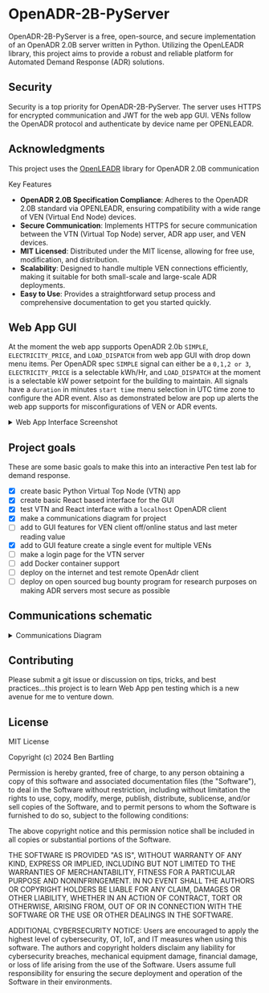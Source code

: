# OpenADR-2B-PyServer
OpenADR-2B-PyServer is a free, open-source, and secure implementation of an OpenADR 2.0B server written in Python. Utilizing the OpenLEADR library, this project aims to provide a robust and reliable platform for Automated Demand Response (ADR) solutions.

## Security
Security is a top priority for OpenADR-2B-PyServer. The server uses HTTPS for encrypted communication and JWT for the web app GUI. VENs follow the OpenADR protocol and authenticate by device name per OPENLEADR.

## Acknowledgments
This project uses the [OpenLEADR](https://openleadr.org/) library for OpenADR 2.0B communication

Key Features
* **OpenADR 2.0B Specification Compliance**: Adheres to the OpenADR 2.0B standard via OPENLEADR, ensuring compatibility with a wide range of VEN (Virtual End Node) devices.
* **Secure Communication**: Implements HTTPS for secure communication between the VTN (Virtual Top Node) server, ADR app user, and VEN devices.
* **MIT Licensed**: Distributed under the MIT license, allowing for free use, modification, and distribution.
* **Scalability**: Designed to handle multiple VEN connections efficiently, making it suitable for both small-scale and large-scale ADR deployments.
* **Easy to Use**: Provides a straightforward setup process and comprehensive documentation to get you started quickly.

## Web App GUI
At the moment the web app supports OpenADR 2.0b `SIMPLE`, `ELECTRICITY_PRICE`, and `LOAD_DISPATCH` from web app GUI with drop down menu items. 
Per OpenADR spec `SIMPLE` signal can either be a `0,1,2 or 3`, `ELECTRICITY_PRICE` is a selectable kWh/Hr, and `LOAD_DISPATCH` at the moment is a selectable kW power setpoint for the building to maintain. All signals have a `duration` in minutes `start time` menu selection in UTC time zone to configure the ADR event. Also as demonstrated below are pop up alerts the web app supports for misconfigurations of VEN or ADR events.

<details>
  <summary>Web App Interface Screenshot</summary>

![Alt text](/images/app_gui.JPG)
![Alt text](/images/app_gui2.JPG)
![Alt text](/images/add_remove_events.JPG)
![Alt text](/images/ven_status.JPG)
</details>

## Project goals
These are some basic goals to make this into an interactive Pen test lab for demand response.
 - [x] create basic Python Virtual Top Node (VTN) app
 - [x] create basic React based interface for the GUI
 - [x] test VTN and React interface with a `localhost` OpenADR client
 - [x] make a communications diagram for project
 - [ ] add to GUI features for VEN client off/online status and last meter reading value
 - [x] add to GUI feature create a single event for multiple VENs
 - [ ] make a login page for the VTN server
 - [ ] add Docker container support
 - [ ] deploy on the internet and test remote OpenAdr client
 - [ ] deploy on open sourced bug bounty program for research purposes on making ADR servers most secure as possible

## Communications schematic
<details>
  <summary>Communications Diagram</summary>


![Alt text](/images/schematic.png)
</details>

## Contributing
Please submit a git issue or discussion on tips, tricks, and best practices...this project is to learn Web App pen testing which is a new avenue for me to venture down.

## License
MIT License

Copyright (c) 2024 Ben Bartling

Permission is hereby granted, free of charge, to any person obtaining a copy of this software and associated documentation files (the "Software"), to deal in the Software without restriction, including without limitation the rights to use, copy, modify, merge, publish, distribute, sublicense, and/or sell copies of the Software, and to permit persons to whom the Software is furnished to do so, subject to the following conditions:

The above copyright notice and this permission notice shall be included in all copies or substantial portions of the Software.

THE SOFTWARE IS PROVIDED "AS IS", WITHOUT WARRANTY OF ANY KIND, EXPRESS OR IMPLIED, INCLUDING BUT NOT LIMITED TO THE WARRANTIES OF MERCHANTABILITY, FITNESS FOR A PARTICULAR PURPOSE AND NONINFRINGEMENT. IN NO EVENT SHALL THE AUTHORS OR COPYRIGHT HOLDERS BE LIABLE FOR ANY CLAIM, DAMAGES OR OTHER LIABILITY, WHETHER IN AN ACTION OF CONTRACT, TORT OR OTHERWISE, ARISING FROM, OUT OF OR IN CONNECTION WITH THE SOFTWARE OR THE USE OR OTHER DEALINGS IN THE SOFTWARE.

ADDITIONAL CYBERSECURITY NOTICE: Users are encouraged to apply the highest level of cybersecurity, OT, IoT, and IT measures when using this software. The authors and copyright holders disclaim any liability for cybersecurity breaches, mechanical equipment damage, financial damage, or loss of life arising from the use of the Software. Users assume full responsibility for ensuring the secure deployment and operation of the Software in their environments.